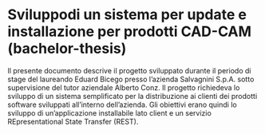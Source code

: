 # Sviluppodi un sistema per update e installazione per prodotti CAD-CAM (bachelor-thesis)
Il presente documento descrive il progetto sviluppato durante il periodo di
stage del laureando Eduard Bicego presso l’azienda Salvagnini S.p.A. sotto
supervisione del tutor aziendale Alberto Conz.
Il progetto richiedeva lo sviluppo di un sistema semplificato per la distribuzione
ai clienti dei prodotti software sviluppati all’interno dell’azienda. Gli
obiettivi erano quindi lo sviluppo di un’applicazione installabile lato client e
un servizio REpresentational State Transfer (REST).
